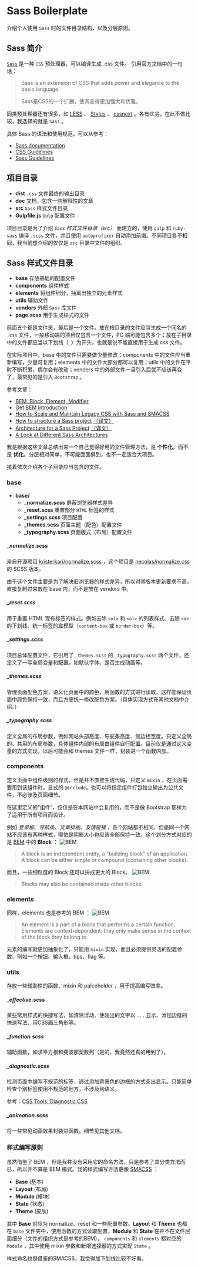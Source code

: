 # Sass Boilerplate
介绍个人使用 `Sass` 时的文件目录结构，以及分层原则。


## Sass 简介
[`Sass`](http://sass-lang.com/) 是一种 `CSS` 预处理器，可以编译生成 .css 文件。
引用官方文档中的一句话：
 > Sass is an extension of CSS that adds power and elegance to the basic language.
 >
 > Sass是CSS的一个扩展，使其变得更加强大和优雅。

同类预处理器还有很多，如 [LESS](http://lesscss.org/) 、 [Stylus](http://learnboost.github.io/stylus/) 、 [cssnext](http://cssnext.io/) 。各有优劣，在此不做比较，我选择的就是 `Sass` 。

具体 Sass 的语法和使用规范，可以从参考：
 - [Sass documentation](http://sass-lang.com/documentation/file.SASS_REFERENCE.html)
 - [CSS Guidelines](http://cssguidelin.es/)
 - [Sass Guidelines](http://sass-guidelin.es/)


## 项目目录

 - **dist** `.css` 文件最终的输出目录
 - **doc** 文档，包含一些解释性的文章
 - **src** `Sass` 样式文件目录
 - **Gulpfile.js** `Gulp` 配置文件

项目目录是为了介绍 *`Sass` 样式文件目录（src）* 而建立的，使用 `gulp` 和 `ruby-sass` 编译 `.scss` 文件，并且使用 `autoprefixer` 自动添加前缀。不同项目各不相同，我当前想介绍的仅仅是 `src` 目录中文件的组织。


## Sass 样式文件目录

 - **base** 存放基础的配置文件
 - **components** 组件样式
 - **elements** 将组件细分，抽离出独立的元素样式
 - **utils** 辅助文件
 - **vendors** 外部 `Sass` 库文件
 - **page.scss** 用于生成样式的文件

前面五个都是文件夹，最后是一个文件。放在根目录的文件应当生成一个同名的 `.css` 文件，一般移动端的项目仅包含一个文件，PC 端可能包含多个；放在子目录中的文件都应当以下划线（`_`）为开头，也就是说不能直接用于生成 css 文件。

在实际项目中，base 中的文件只需要做少量修改；components 中的文件应当重新编写，少量可复用；elements 中的文件大部分都可以复用；utils 中的文件在平时不断积累，偶尔会有改动；venders 中的外部文件一旦引入后就不应该再变了，最常见的是引入 `Bootstrap` 。

参考文章：
 - [BEM. Block, Element, Modifier](https://en.bem.info/method/)
 - [Get BEM Introduction](http://getbem.com/introduction/)
 - [How to Scale and Maintain Legacy CSS with Sass and SMACSS](http://webuild.envato.com/blog/how-to-scale-and-maintain-legacy-css-with-sass-and-smacss/)
 - [How to structure a Sass project](http://thesassway.com/beginner/how-to-structure-a-sass-project) [（译文）](http://www.w3cplus.com/preprocessor/beginner/how-to-structure-a-sass-project.html)
 - [Architecture for a Sass Project](http://www.sitepoint.com/architecture-sass-project/) [（译文）](http://www.w3cplus.com/preprocessor/architecture-sass-project.html)
 - [A Look at Different Sass Architectures](http://www.sitepoint.com/look-different-sass-architectures/)

我是根据这些文章总结出来一个自己觉得好用的文件管理方法，是 **个性化**，而不是 **优化**。分层相对简单，不可能面面俱到，也不一定适合大项目。

接着依次介绍各个子目录应当包含的文件。


### base

 - **base/**
    - **_normalize.scss** 屏蔽浏览器样式差异
    - **_reset.scss** 重置部分 `HTML` 标签的样式
    - **_settings.scss** 项目配置
    - **_themes.scss** 页面主题（配色）配置文件
    - **_typography.scss** 页面版式（布局）配置文件

##### _normalize.scss
来自开源项目 [kristerkari/normalize.scss](https://github.com/kristerkari/normalize.scss) ，这个项目是 [necolas/normalize.css](https://github.com/necolas/normalize.css) 的 SCSS 版本。

由于这个文件主要是为了解决旧浏览器的样式差异，所以对其版本更新要求不高，直接复制过来放在 base 内，而不是放在 vendors 中。

##### _reset.scss
用于重置 HTML 现有标签的样式。例如去除 `<ul>` 和 `<ol>` 的列表样式、去除 `<a>` 的下划线、统一标签的盒模型（`content-box` 或 `border-box`）等。

##### _settings.scss
项目总体配置文件，它引用了 `_themes.scss` 的 `_typography.scss` 两个文件，还定义了一写全局变量和配置。如默认字体、是否生成动画等。

##### _themes.scss
管理页面配色方案，语义化页面中的颜色，用函数的方式进行读取。这样能保证页面中颜色保持一致，而且方便统一修改配色方案。（具体实现方式在其他文档中介绍。）

##### _typography.scss
定义全局的布局参数，例如网站头部高度、导航条高度、侧边栏宽度。只定义全局的、共用的布局参数，具体组件内部的布局由组件自行配置。目前仅是通过定义变量的方式实现，以后可能会和 themes 文件一样，封装进一个函数内部。


### components
定义页面中组件级别的样式，但是并不直接生成代码，只定义 `mixin` ，在页面需要用到该组件时，显式的 `@include`。也可以将指定组件打包独立输出为公共文件，不必涉及页面细节。

在这里定义的“组件”，仅仅是在本网站中会复用的，而不是像 Bootstrap 那样为了适用于所有项目而设计。

例如 *登录框*、*导航条*、*文章排版*、*友情链接* ，各个网站都不相同，但是同一个网站不应该有两种样式，哪怕是阴影大小也应该全部保持一致。这个划分方式对应的是 [BEM](https://en.bem.info/method/) 中的 **Block** ：
![BEM](./doc/images/BEM.png)
 > A block is an independent entity, a "building block" of an application. A block can be either simple or compound (containing other blocks).

而且，一些细粒度的 Block 还可以拼成更大的 Block。
![BEM](./doc/images/BEM_blocks.png)
 > Blocks may also be contained inside other blocks.



### elements

同样，elements 也是参考的 BEM ：
![BEM](./doc/images/BEM_elements.png)
 > An element is a part of a block that performs a certain function. Elements are context-dependent: they only make sense in the context of the block they belong to.

元素的编写就更加抽象化了，只能用 `mixin` 实现，而且必须提供灵活的配置参数。例如一个按钮、输入框、tips、flag 等。


### utils
存放一些辅助性的函数、mixin 和 palceholder ，用于提高编写效率。


##### _effective.scss
某些常用样式的快捷写法，如清除浮动、使超出的文字以 `...` 显示、添加边框的快速写法、用CSS画三角形等。

##### _function.scss
辅助函数，如求平方根和斐波那契数列（是的，我竟然还真的用到了）。

##### _diagnostic.scss
检测页面中编写不规范的标签，通过添加背景色的边框的方式突出显示。只能简单检查个别标签使用不规范的地方，不涉及到语义。

参考：[CSS Tools: Diagnostic CSS](http://meyerweb.com/eric/tools/css/diagnostics/)

##### _animation.scss
将一些常见动画效果封装进函数。细节见其他文档。



### 样式编写原则

虽然借鉴了 BEM ，但是我并没有采用它的命名方法，只是参考了其分类方法而已，所以并不算是 BEM 模式。我的样式编写方法更像 [SMACSS](https://smacss.com/book/categorizing) ：

 - **Base** (基本)
 - **Layout** (布局)
 - **Module** (模块)
 - **State** (状态)
 - **Theme** (皮肤)

其中 **Base** 对应为 normalize、reset 和一些配置参数。**Layout** 和 **Theme** 也都在 `base` 文件夹中，使用函数的方式读取配置。**Module** 和 **State** 在并不在文件层面细分（文件的组织方式是参考的BEM）， `components` 和 `elements` 都对应的 `Module` ，其中使用 mixin 参数和新增选择器的方式实现 `State` 。

样式命名也是借鉴的SMACSS，我觉得加下划线比较不好看。
